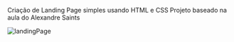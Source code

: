 Criação de Landing Page simples usando HTML e CSS 
Projeto baseado na aula do Alexandre Saints

![landingPage](https://github.com/leticiamatie/landing-page/assets/89943392/ab6b490c-6c6a-4f2f-a667-20154b76bbc8)
